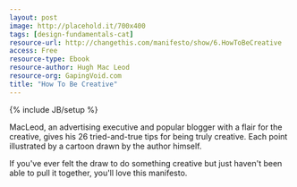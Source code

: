 ```yaml
---
layout: post
image: http://placehold.it/700x400
tags: [design-fundamentals-cat]
resource-url: http://changethis.com/manifesto/show/6.HowToBeCreative
access: Free
resource-type: Ebook
resource-author: Hugh Mac Leod
resource-org: GapingVoid.com
title: "How To Be Creative"
---
```

{% include JB/setup %}

MacLeod, an advertising executive and popular blogger with a flair for the creative, gives his 26 tried-and-true tips for being truly creative. Each point illustrated by a cartoon drawn by the author himself.

If you've ever felt the draw to do something creative but just haven't been able to pull it together, you'll love this manifesto.
